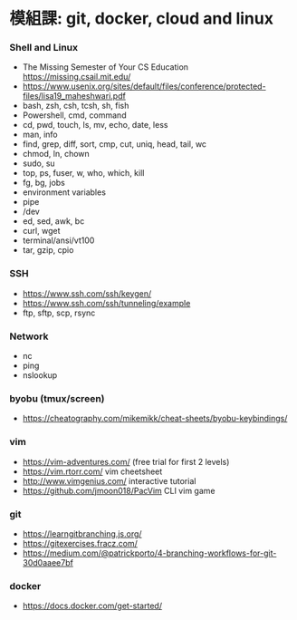 # 模組課:  git, docker, cloud and linux

### Shell and Linux
* The Missing Semester of Your CS Education https://missing.csail.mit.edu/
* https://www.usenix.org/sites/default/files/conference/protected-files/lisa19_maheshwari.pdf
* bash, zsh, csh, tcsh, sh, fish
* Powershell, cmd, command
* cd, pwd, touch, ls, mv, echo, date, less
* man, info
* find, grep, diff, sort, cmp, cut, uniq, head, tail, wc
* chmod, ln, chown
* sudo, su
* top, ps, fuser, w, who, which, kill
* fg, bg, jobs
* environment variables
* pipe
* /dev
* ed, sed, awk, bc
* curl, wget
* terminal/ansi/vt100
* tar, gzip, cpio

    
### SSH
* https://www.ssh.com/ssh/keygen/
* https://www.ssh.com/ssh/tunneling/example
* ftp, sftp, scp, rsync

### Network
* nc
* ping
* nslookup
### byobu (tmux/screen)
* https://cheatography.com/mikemikk/cheat-sheets/byobu-keybindings/


### vim
* https://vim-adventures.com/ (free trial for first 2 levels)
* https://vim.rtorr.com/ vim cheetsheet
* http://www.vimgenius.com/ interactive tutorial
* https://github.com/jmoon018/PacVim CLI vim game


### git
* https://learngitbranching.js.org/
* https://gitexercises.fracz.com/
* https://medium.com/@patrickporto/4-branching-workflows-for-git-30d0aaee7bf

### docker
* https://docs.docker.com/get-started/


